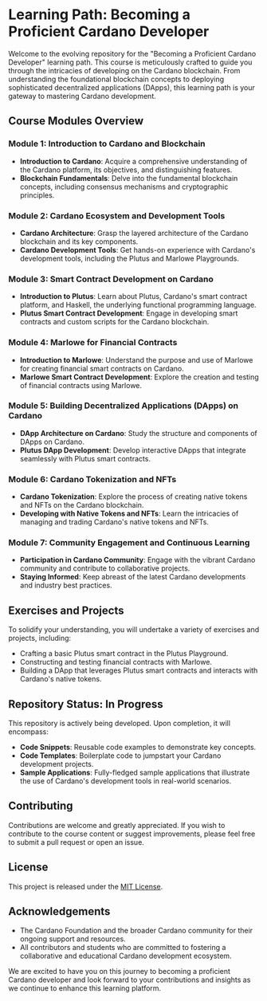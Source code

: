 # Learning Path: Becoming a Proficient Cardano Developer

Welcome to the evolving repository for the "Becoming a Proficient Cardano Developer" learning path. This course is meticulously crafted to guide you through the intricacies of developing on the Cardano blockchain. From understanding the foundational blockchain concepts to deploying sophisticated decentralized applications (DApps), this learning path is your gateway to mastering Cardano development.

## Course Modules Overview

### Module 1: Introduction to Cardano and Blockchain
- **Introduction to Cardano**: Acquire a comprehensive understanding of the Cardano platform, its objectives, and distinguishing features.
- **Blockchain Fundamentals**: Delve into the fundamental blockchain concepts, including consensus mechanisms and cryptographic principles.

### Module 2: Cardano Ecosystem and Development Tools
- **Cardano Architecture**: Grasp the layered architecture of the Cardano blockchain and its key components.
- **Cardano Development Tools**: Get hands-on experience with Cardano's development tools, including the Plutus and Marlowe Playgrounds.

### Module 3: Smart Contract Development on Cardano
- **Introduction to Plutus**: Learn about Plutus, Cardano's smart contract platform, and Haskell, the underlying functional programming language.
- **Plutus Smart Contract Development**: Engage in developing smart contracts and custom scripts for the Cardano blockchain.

### Module 4: Marlowe for Financial Contracts
- **Introduction to Marlowe**: Understand the purpose and use of Marlowe for creating financial smart contracts on Cardano.
- **Marlowe Smart Contract Development**: Explore the creation and testing of financial contracts using Marlowe.

### Module 5: Building Decentralized Applications (DApps) on Cardano
- **DApp Architecture on Cardano**: Study the structure and components of DApps on Cardano.
- **Plutus DApp Development**: Develop interactive DApps that integrate seamlessly with Plutus smart contracts.

### Module 6: Cardano Tokenization and NFTs
- **Cardano Tokenization**: Explore the process of creating native tokens and NFTs on the Cardano blockchain.
- **Developing with Native Tokens and NFTs**: Learn the intricacies of managing and trading Cardano's native tokens and NFTs.

### Module 7: Community Engagement and Continuous Learning
- **Participation in Cardano Community**: Engage with the vibrant Cardano community and contribute to collaborative projects.
- **Staying Informed**: Keep abreast of the latest Cardano developments and industry best practices.

## Exercises and Projects

To solidify your understanding, you will undertake a variety of exercises and projects, including:

- Crafting a basic Plutus smart contract in the Plutus Playground.
- Constructing and testing financial contracts with Marlowe.
- Building a DApp that leverages Plutus smart contracts and interacts with Cardano's native tokens.

## Repository Status: In Progress

This repository is actively being developed. Upon completion, it will encompass:

- **Code Snippets**: Reusable code examples to demonstrate key concepts.
- **Code Templates**: Boilerplate code to jumpstart your Cardano development projects.
- **Sample Applications**: Fully-fledged sample applications that illustrate the use of Cardano's development tools in real-world scenarios.

## Contributing

Contributions are welcome and greatly appreciated. If you wish to contribute to the course content or suggest improvements, please feel free to submit a pull request or open an issue.

## License

This project is released under the [MIT License](LICENSE).

## Acknowledgements

- The Cardano Foundation and the broader Cardano community for their ongoing support and resources.
- All contributors and students who are committed to fostering a collaborative and educational Cardano development ecosystem.

We are excited to have you on this journey to becoming a proficient Cardano developer and look forward to your contributions and insights as we continue to enhance this learning platform.
